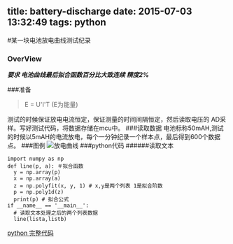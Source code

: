 title: battery-discharge
date: 2015-07-03 13:32:49
tags: python
---
#某一块电池放电曲线测试纪录

### OverView
***要求 电池曲线最后拟合函数百分比大致连续 精度2%***

###准备
> E = U'I'T (E为能量)

测试的时候保证放电电流恒定，保证测量的时间间隔恒定，然后读取电压的 AD采样。写好测试代码，将数据存储在mcu中。
###读取数据
电池标称50mAH,测试的时候以5mAH的电流放电，每个一分钟纪录一个样本点，最后得到600个数据点。
###图例
![放电曲线](http://7xk4vd.com1.z0.glb.clouddn.com/disCharge_line_signal.png)
###python代码
######读取文本


	import numpy as np
 	def line(p, a): ＃拟合函数
      y = np.array(p)
      x = np.array(a)
      z = np.polyfit(x, y, 1) # x,y是两个列表 1是拟合阶数
      p = np.poly1d(z)
      print(p) # 拟合公式
	if __name__ == '__main__':
	  # 读取文本处理之后的两个列表数据
	  line(lista,listb)
 
[python 完整代码](https://github.com/M2shad0w/py_tool/blob/master/battery.py)
